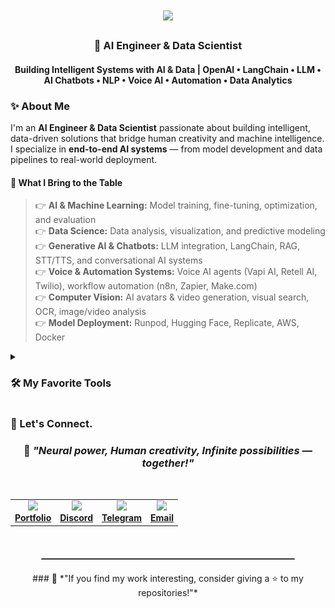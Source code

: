 <h1 align="center">
  <img src="https://readme-typing-svg.herokuapp.com/?font=Righteous&size=35&center=true&vCenter=true&width=500&height=70&duration=5000&lines=Welcome!+👋;+I'm+NeuroPeakX!;" />
</h1>
<h3 align="center">🚀 AI Engineer & Data Scientist</h3>
<h4 align="center">
  Building Intelligent Systems with AI & Data | OpenAI • LangChain • LLM • AI Chatbots • NLP • Voice AI • Automation • Data Analytics
</h4>
<h3> ✨ About Me </h3> 

I'm an **AI Engineer & Data Scientist** passionate about building intelligent, data-driven solutions that bridge human creativity and machine intelligence. I specialize in **end-to-end AI systems** — from model development and data pipelines to real-world deployment.

#### 🧠 **What I Bring to the Table**

> 👉 **AI & Machine Learning:** Model training, fine-tuning, optimization, and evaluation  
> 👉 **Data Science:** Data analysis, visualization, and predictive modeling  
> 👉 **Generative AI & Chatbots:** LLM integration, LangChain, RAG, STT/TTS, and conversational AI systems  
> 👉 **Voice & Automation Systems:** Voice AI agents (Vapi AI, Retell AI, Twilio), workflow automation (n8n, Zapier, Make.com)  
> 👉 **Computer Vision:** AI avatars & video generation, visual search, OCR, image/video analysis  
> 👉 **Model Deployment:** Runpod, Hugging Face, Replicate, AWS, Docker  

<details>
  <summary><h3>🛠️ My Favorite Tools</h3></summary>
<table>
  <tr>
    <td><img src="https://github.com/NeuroPeakX/profile_icon/blob/main/AI/openai.png?raw=true" width="200"></td>
    <td><img src="https://github.com/NeuroPeakX/profile_icon/blob/main/AI/claude.png?raw=true" width="200"></td>
    <td><img src="https://github.com/NeuroPeakX/profile_icon/blob/main/AI/anthrophic.png?raw=true" width="200"></td>
    <td><img src="https://github.com/NeuroPeakX/profile_icon/blob/main/AI/huggingface.png?raw=true" width="200"></td>
    <td><img src="https://github.com/NeuroPeakX/profile_icon/blob/main/AI/langchain.png?raw=true" width="200"></td>
    <td><img src="https://github.com/NeuroPeakX/profile_icon/blob/main/AI/deepseek.png?raw=true" width="200"></td>
    <td><img src="https://github.com/NeuroPeakX/profile_icon/blob/main/AI/retellai.png?raw=true" width="200"></td>
    <td><img src="https://github.com/NeuroPeakX/profile_icon/blob/main/AI/runpod.png?raw=true" width="200"></td>
    <td><img src="https://github.com/NeuroPeakX/profile_icon/blob/main/AI/botpress.png?raw=true" width="200"></td>
    <td><img src="https://github.com/NeuroPeakX/profile_icon/blob/main/AI/voiceflow.png?raw=true" width="200"></td>
    <td><img src="https://github.com/NeuroPeakX/profile_icon/blob/main/AI/pinecone.png?raw=true" width="200"></td>
    <td><img src="https://github.com/NeuroPeakX/profile_icon/blob/main/AI/faiss.png?raw=true" width="200"></td>
  </tr>
  <tr>
    <td><img src="https://raw.githubusercontent.com/devicons/devicon/master/icons/html5/html5-original-wordmark.svg" width="200"></td>
    <td><img src="https://github.com/NeuroPeakX/profile_icon/blob/main/javascript.png?raw=true" width="200"></td>
    <td><img src="https://github.com/NeuroPeakX/profile_icon/blob/main/typescript.png?raw=true" width="200"></td>
    <td><img src="https://github.com/NeuroPeakX/profile_icon/blob/main/python.png?raw=true" width="200"></td>
    <td><img src="https://raw.githubusercontent.com/devicons/devicon/master/icons/php/php-original.svg" width="200"></td>
    <td><img src="https://raw.githubusercontent.com/devicons/devicon/master/icons/dot-net/dot-net-original-wordmark.svg" width="200"></td>
    <td><img src="https://github.com/NeuroPeakX/profile_icon/blob/main/react.png?raw=true" width="200"></td>
    <td><img src="https://github.com/NeuroPeakX/profile_icon/blob/main/next.png?raw=true" width="200"></td>
    <td><img src="https://github.com/NeuroPeakX/profile_icon/blob/main/laravel.png?raw=true" width="200"></td>
    <td><img src="https://github.com/NeuroPeakX/profile_icon/blob/main/node.png?raw=true" width="200"></td>
    <td><img src="https://github.com/NeuroPeakX/profile_icon/blob/main/fastapi.png?raw=true" width="200"></td>
    <td><img src="https://github.com/NeuroPeakX/profile_icon/blob/main/django.png?raw=true" width="200"></td>
  </tr>
  <tr>
    <td><img src="https://github.com/NeuroPeakX/profile_icon/blob/main/mongodb.png?raw=true" width="200"></td>
    <td><img src="https://github.com/NeuroPeakX/profile_icon/blob/main/mysql.png?raw=true" width="200"></td>
    <td><img src="https://github.com/NeuroPeakX/profile_icon/blob/main/postgresql.png?raw=true" width="200"></td>
    <td><img src="https://www.vectorlogo.zone/logos/git-scm/git-scm-icon.svg" width="200"></td>
    <td><img src="https://github.com/NeuroPeakX/profile_icon/blob/main/docker.png?raw=true" width="200"></td>
    <td><img src="https://github.com/NeuroPeakX/profile_icon/blob/main/kubernetes.png?raw=true" width="200"></td>
    <td><img src="https://github.com/NeuroPeakX/profile_icon/blob/main/aws.png?raw=true" width="200"></td>
    <td><img src="https://github.com/NeuroPeakX/profile_icon/blob/main/azure.png?raw=true" width="200"></td>
    <td><img src="https://github.com/NeuroPeakX/profile_icon/blob/main/google_cloud.png?raw=true" width="200"></td>
    <td><img src="https://www.vectorlogo.zone/logos/firebase/firebase-icon.svg" width="200"></td>
    <td><img src="https://github.com/NeuroPeakX/profile_icon/blob/main/CRM.png?raw=true" width="200"></td>
    <td><img src="https://github.com/NeuroPeakX/profile_icon/blob/main/ghl.png?raw=true" width="200"></td>
  </tr>
  <tr>
    <td><img src="https://github.com/NeuroPeakX/profile_icon/blob/main/AI/make.png?raw=true" width="200"></td>
    <td><img src="https://github.com/NeuroPeakX/profile_icon/blob/main/AI/zapier.png?raw=true" width="200"></td>
    <td><img src="https://github.com/NeuroPeakX/profile_icon/blob/main/AI/n8n.png?raw=true" width="200"></td>
    <td><img src="https://github.com/NeuroPeakX/profile_icon/blob/main/react_native.png?raw=true" width="200"></td>
    <td><img src="https://github.com/NeuroPeakX/profile_icon/blob/main/flutter.png?raw=true" width="200"></td>
    <td><img src="https://github.com/NeuroPeakX/profile_icon/blob/main/android.png?raw=true" width="200"></td>
    <td><img src="https://github.com/NeuroPeakX/profile_icon/blob/main/iOS.png?raw=true" width="200"></td>
    <td><img src="https://github.com/NeuroPeakX/profile_icon/blob/main/blockchain/bitcoin.png?raw=true" width="200"></td>
    <td><img src="https://github.com/NeuroPeakX/profile_icon/blob/main/blockchain/ethereum.png?raw=true" width="200"></td>
    <td><img src="https://github.com/NeuroPeakX/profile_icon/blob/main/blockchain/solana.png?raw=true" width="200"></td>
    <td><img src="https://github.com/NeuroPeakX/profile_icon/blob/main/blockchain/solidity.png?raw=true" width="200"></td>
    <td><img src="https://github.com/NeuroPeakX/profile_icon/blob/main/blockchain/NFT.jpg?raw=true" width="200"></td>
  </tr>
</table>
</details>

<h3>🤝 Let's Connect.</h3>

<div align="center">

### 💬 *"Neural power, Human creativity, Infinite possibilities — together!"*
<br/>
<table style="border-collapse: collapse; border: none;">
<tr>
  <td align="center" style="border: none;">
    <a href="">
      <img src="https://img.icons8.com/color/96/domain.png" width="40"/><br>
      <strong>Portfolio</strong>
    </a>
  </td>
  <td align="center" style="border: none;">
    <a href="https://discord.gg/2F83qtdW">
      <img src="https://img.icons8.com/color/96/discord.png" width="40"/><br>
      <strong>Discord</strong>
    </a>
  </td>
  <td align="center" style="border: none;">
    <a href="https://t.me/neuropeakx" target="_blank">
      <img src="https://img.icons8.com/color/96/telegram-app.png" width="40"/><br>
      <strong>Telegram</strong>
    </a>
  </td>
  <td align="center" style="border: none;">
    <a href="https://mail.google.com/mail/?view=cm&fs=1&to=aidancharlton717@gmail.com" target="_blank">
      <img src="https://img.icons8.com/color/96/gmail.png" width="40"/><br>
      <strong>Email</strong>
    </a>
  </td>
</tr>
</table>
<br/>
<hr style="border: 0.5px solid #999; width: 80%; margin: 20px auto;" />
### 💖 *"If you find my work interesting, consider giving a ⭐ to my repositories!"*

</div>
